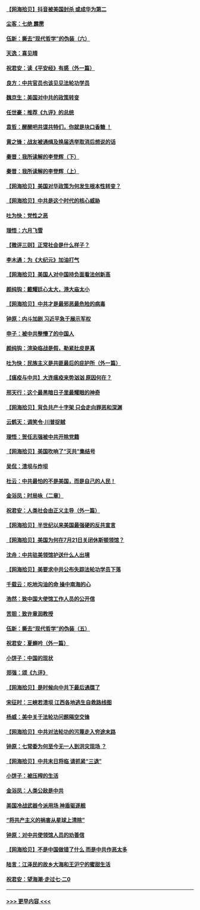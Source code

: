 #### [【网海拾贝】抖音被美国封杀 或成华为第二](../pages/nsc993/n12305277.md?t=08041551) 
#### [尘客：七绝 霹雳](../pages/nsc993/n12304053.md?t=08041551) 
#### [伍新：撕去“现代哲学”的伪装（六）](../pages/nsc993/n12303243.md?t=08041551) 
#### [天逸：喜见晴](../pages/nsc993/n12303226.md?t=08041551) 
#### [祝君安：读《平安经》有感（外一篇）](../pages/nsc993/n12303170.md?t=08041551) 
#### [良方：中共官员也该见见法轮功学员](../pages/nsc993/n12302985.md?t=08041551) 
#### [魏京生：美国对中共的政策转变](../pages/nsc993/n12302929.md?t=08041551) 
#### [任世豪：推荐《九评》的总统](../pages/nsc993/n12302838.md?t=08041551) 
#### [袁哲：醒醒吧共谍共特们，你就是块口香糖 ！](../pages/nsc993/n12302678.md?t=08041551) 
#### [黄之锋：战友被通缉及换届选举取消后想说的话](../pages/nsc993/n12302681.md?t=08041551) 
#### [秦晋：我所读解的李登辉（下）](../pages/nsc993/n12302171.md?t=08041551) 
#### [秦晋：我所读解的李登辉（上）](../pages/nsc993/n12301979.md?t=08041551) 
#### [【网海拾贝】美国对华政策为何发生根本性转变？](../pages/nsc993/n12302091.md?t=08041551) 
#### [【网海拾贝】中共是这个时代的核心威胁](../pages/nsc993/n12300541.md?t=08041551) 
#### [吐为快：党性之恶](../pages/nsc993/n12300263.md?t=08041551) 
#### [理悟：六月飞雪](../pages/nsc993/n12300243.md?t=08041551) 
#### [【微评三则】正常社会是什么样子？](../pages/nsc993/n12300228.md?t=08041551) 
#### [李木通：为《大纪元》加油打气](../pages/nsc993/n12280363.md?t=08041551) 
#### [【网海拾贝】美国人对中国持负面看法创新高](../pages/nsc993/n12298720.md?t=08041551) 
#### [颜纯钩：戴耀廷心太大，港大庙太小](../pages/nsc993/n12297682.md?t=08041551) 
#### [【网海拾贝】中共才是最邪恶最危险的病毒](../pages/nsc993/n12296470.md?t=08041551) 
#### [钟原：内斗加剧 习近平急于展示军权](../pages/nsc993/n12292544.md?t=08041551) 
#### [申子：被中共整懵了的中国人](../pages/nsc993/n12291389.md?t=08041551) 
#### [颜纯钩：渲染临战是假，勒紧肚皮是真](../pages/nsc993/n12290945.md?t=08041551) 
#### [吐为快：民族主义是共匪最后的庇护所（外一篇）](../pages/nsc993/n12290887.md?t=08041551) 
#### [【瘟疫与中共】大连瘟疫来势汹汹 原因何在？](../pages/nsc993/n12287474.md?t=08041551) 
#### [邢天行：这个最黑暗日子里最耀眼的神奇](../pages/nsc993/n12289882.md?t=08041551) 
#### [【网海拾贝】背负共产十字架 只会走向罪恶和深渊](../pages/nsc993/n12288290.md?t=08041551) 
#### [云鹤天：调笑令·川普捉贼](../pages/nsc993/n12285672.md?t=08041551) 
#### [理悟：贺任志强被中共开除党籍](../pages/nsc993/n12285597.md?t=08041551) 
#### [【网海拾贝】美国吹响了“灭共”集结号](../pages/nsc993/n12284522.md?t=08041551) 
#### [吴侃：溃坝与炸坝](../pages/nsc993/n12283593.md?t=08041551) 
#### [杜云：中共最怕的不是美国，而是自己的人民！](../pages/nsc993/n12282935.md?t=08041551) 
#### [金浴凤：时局咏（二章）](../pages/nsc993/n12282923.md?t=08041551) 
#### [祝君安：人类社会由正义主导（外一篇）](../pages/nsc993/n12282809.md?t=08041551) 
#### [【网海拾贝】半世纪以来美国最强硬的反共宣言](../pages/nsc993/n12282656.md?t=08041551) 
#### [【网海拾贝】美国为何在7月21日关闭休斯顿领馆？](../pages/nsc993/n12279731.md?t=08041551) 
#### [沈舟：中共驻美领馆护送什么人出境](../pages/nsc993/n12278949.md?t=08041551) 
#### [【网海拾贝】美要求中共公布失踪法轮功学员下落](../pages/nsc993/n12277656.md?t=08041551) 
#### [千载云：吃地沟油的命 操中南海的心](../pages/nsc993/n12277533.md?t=08041551) 
#### [浩然：致中国大使馆工作人员的公开信](../pages/nsc993/n12277436.md?t=08041551) 
#### [苦胆：致许章润教授](../pages/nsc993/n12274876.md?t=08041551) 
#### [伍新：撕去“现代哲学”的伪装（五）](../pages/nsc993/n12274833.md?t=08041551) 
#### [祝君安：夏蝉吟（外一篇）](../pages/nsc993/n12274794.md?t=08041551) 
#### [小饼子：中国的现状](../pages/nsc993/n12274774.md?t=08041551) 
#### [郑强：颂《九评》](../pages/nsc993/n12274570.md?t=08041551) 
#### [【网海拾贝】是时候向中共下最后通牒了](../pages/nsc993/n12274156.md?t=08041551) 
#### [宋征时：三峡若溃坝 江西各地逃生自救路线图](../pages/nsc993/n12274031.md?t=08041551) 
#### [杨威：美中关于法轮功问题隔空交锋](../pages/nsc993/n12273317.md?t=08041551) 
#### [【网海拾贝】中共对法轮功的污蔑走入穷途末路](../pages/nsc993/n12272307.md?t=08041551) 
#### [钟原：七常委为何至今无一人到洪灾现场 ？](../pages/nsc993/n12270614.md?t=08041551) 
#### [【网海拾贝】中共末日将临 请抓紧“三退”](../pages/nsc993/n12269476.md?t=08041551) 
#### [小饼子：被压榨的生活](../pages/nsc993/n12268533.md?t=08041551) 
#### [金浴凤：人类公敌是中共](../pages/nsc993/n12268134.md?t=08041551) 
#### [美国冷战武器今派用场 神盾驱逐舰](../pages/nsc993/n12267798.md?t=08041551) 
#### [“将共产主义的祸害从星球上清除”](../pages/nsc993/n12266142.md?t=08041551) 
#### [钟原：对中共使领馆人员的劝善信](../pages/nsc993/n12266890.md?t=08041551) 
#### [【网海拾贝】不是中国做错了什么 而是中共作恶太多](../pages/nsc993/n12266774.md?t=08041551) 
#### [陆言：江泽民的故乡大海和王沪宁的蜜甜生活](../pages/nsc993/n12266452.md?t=08041551) 
#### [祝君安：望海潮·走过七·二0](../pages/nsc993/n12266434.md?t=08041551) 

----
#### [ >>> 更早内容 <<< ](../indexes/nsc993-earlier.md)
